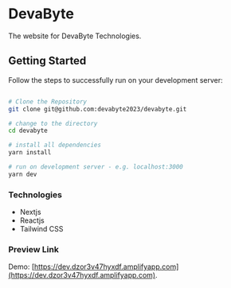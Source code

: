 # DevaByte

The website for DevaByte Technologies.

## Getting Started

Follow the steps to successfully run on your development server:

```bash

# Clone the Repository 
git clone git@github.com:devabyte2023/devabyte.git

# change to the directory
cd devabyte

# install all dependencies
yarn install

# run on development server - e.g. localhost:3000
yarn dev

```

### Technologies

- Nextjs
- Reactjs
- Tailwind CSS

### Preview Link

Demo: [https://dev.dzor3v47hyxdf.amplifyapp.com](https://dev.dzor3v47hyxdf.amplifyapp.com).
